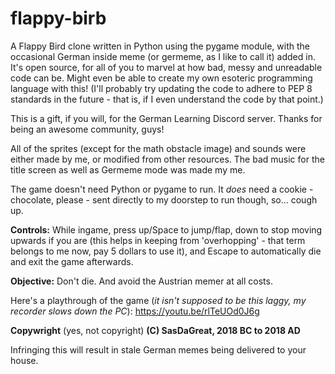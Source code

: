# flappy-birb
A Flappy Bird clone written in Python using the pygame module, with the occasional German inside meme (or germeme, as I like to call it) added in. It's open source, for all of you to marvel at how bad, messy and unreadable code can be. Might even be able to create my own esoteric programming language with this! (I'll probably try updating the code to adhere to PEP 8 standards in the future - that is, if I even understand the code by that point.)

This is a gift, if you will, for the German Learning Discord server. Thanks for being an awesome community, guys!

All of the sprites (except for the math obstacle image) and sounds were either made by me, or modified from other resources. The bad music for the title screen as well as Germeme mode was made my me.

The game doesn't need Python or pygame to run. It *does* need a cookie - chocolate, please - sent directly to my doorstep to run though, so... cough up.


__Controls:__
While ingame, press up/Space to jump/flap, down to stop moving upwards if you are (this helps in keeping from 'overhopping' - that term belongs to me now, pay 5 dollars to use it), and Escape to automatically die and exit the game afterwards.

__Objective:__
Don't die. And avoid the Austrian memer at all costs.


Here's a playthrough of the game (*it isn't supposed to be this laggy, my recorder slows down the PC*): https://youtu.be/rlTeUOd0J6g



__Copywright__ (yes, not copyright) __(C) SasDaGreat, 2018 BC to 2018 AD__

Infringing this will result in stale German memes being delivered to your house.
